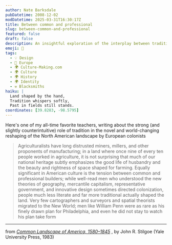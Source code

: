 ```yaml
---
author: Nate Barksdale
pubDatetime: 2008-12-02
modDatetime: 2025-03-31T16:30:17Z
title: Between common and professional
slug: between-common-and-professional
featured: false
draft: false
description: An insightful exploration of the interplay between tradition and innovation in the shaping of North America's landscape by early European settlers.
emoji: 🌾
tags:
  - 💡 Design
  - 🍷 Europe
  - 🌍 Culture-Making.com
  - 🌍 Culture
  - 🌍 History
  - 🌍 Identity
  - ⚒️ Blacksmiths
haiku: |
  Land shaped by the hand,  
  Tradition whispers softly,  
  Past in fields still stands.
coordinates: [39.8283, -98.5795]
---
```


Here's one of my all-time favorite teachers, writing about the strong (and slightly counterintuitive) role of tradition in the novel and world-changing reshaping of the North American landscape by European colonists

> Agriculturalists have long distrusted miners, millers, and other proponents of manufacturing; in a land where once nine of every ten people worked in agriculture, it is not surprising that much of our national heritage subtly emphasizes the good life of husbandry and the beauty and rightness of space shaped for farming. Equally significant in American culture is the tension between common and professional builders; while well-read men who understood the new theories of geography, mercantile capitalism, representative government, and innovative design sometimes directed colonization, people much less literate and far more traditional actually shaped the land. Very few cartographers and surveyors and spatial theorists migrated to the New World; men like William Penn were as rare as his finely drawn plan for Philadelphia, and even he did not stay to watch his plan take form

---

from _[Common Landscape of America, 1580–1845](http://books.google.com/books?id=Y6BQgsKTBGoC&printsec=frontcover&dq=stilgoe&lr;=&ei=sJc1SfbuF5HGlQSYkOHACA&client=firefox-a#PPA4,M1)_ , by John R. Stilgoe (Yale University Press, 1983)
